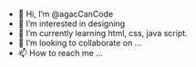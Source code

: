 - 👋 Hi, I’m @agacCanCode
- 👀 I’m interested in designing 
- 🌱 I’m currently learning html, css, java script.
- 💞️ I’m looking to collaborate on ...
- 📫 How to reach me ...

<!---
agacCanCode/agacCanCode is a ✨ special ✨ repository because its `README.md` (this file) appears on your GitHub profile.
You can click the Preview link to take a look at your changes.
--->
